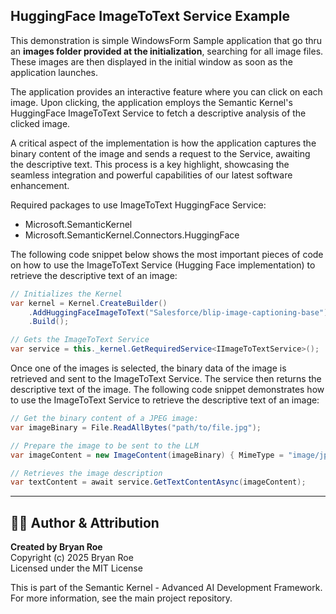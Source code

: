 ## HuggingFace ImageToText Service Example

This demonstration is simple WindowsForm Sample application that go thru an **images folder provided at the initialization**, searching for all image files. These images are then displayed in the initial window as soon as the application launches.

The application provides an interactive feature where you can click on each image. Upon clicking, the application employs the Semantic Kernel's HuggingFace ImageToText Service to fetch a descriptive analysis of the clicked image.

A critical aspect of the implementation is how the application captures the binary content of the image and sends a request to the Service, awaiting the descriptive text. This process is a key highlight, showcasing the seamless integration and powerful capabilities of our latest software enhancement.

Required packages to use ImageToText HuggingFace Service:

- Microsoft.SemanticKernel
- Microsoft.SemanticKernel.Connectors.HuggingFace

The following code snippet below shows the most important pieces of code on how to use the ImageToText Service (Hugging Face implementation) to retrieve the descriptive text of an image:

```csharp {"id":"01J6KPBKGF5YFP417DR486WEP7"}
// Initializes the Kernel
var kernel = Kernel.CreateBuilder()
	.AddHuggingFaceImageToText("Salesforce/blip-image-captioning-base")
    .Build();

// Gets the ImageToText Service
var service = this._kernel.GetRequiredService<IImageToTextService>();
```

Once one of the images is selected, the binary data of the image is retrieved and sent to the ImageToText Service. The service then returns the descriptive text of the image. The following code snippet demonstrates how to use the ImageToText Service to retrieve the descriptive text of an image:

```csharp {"id":"01J6KPBKGF5YFP417DR5FBZGGS"}
// Get the binary content of a JPEG image:
var imageBinary = File.ReadAllBytes("path/to/file.jpg");

// Prepare the image to be sent to the LLM
var imageContent = new ImageContent(imageBinary) { MimeType = "image/jpeg" };

// Retrieves the image description
var textContent = await service.GetTextContentAsync(imageContent);
```


---

## 👨‍💻 Author & Attribution

**Created by Bryan Roe**  
Copyright (c) 2025 Bryan Roe  
Licensed under the MIT License

This is part of the Semantic Kernel - Advanced AI Development Framework.
For more information, see the main project repository.
